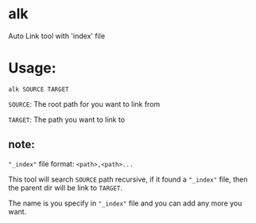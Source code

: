 # alk
Auto Link tool with 'index' file

# Usage:

    alk SOURCE TARGET

`SOURCE`: The root path for you want to link from

`TARGET`: The path you want to link to

## note:
  `"_index"` file format: `<path>,<path>...`

  This tool will search `SOURCE` path recursive, if it found a `"_index"` file, then the parent dir will be link to `TARGET`.
  
  The name is you specify in `"_index"` file and you can add any more you want.
